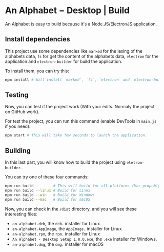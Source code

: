 # An Alphabet − Desktop | Build

An Alphabet is easy to build because it's a Node.JS/ElectronJS application.

## Install dependencies

This project use some dependencies like `marked` for the lexing of the alphabets data, `fs` for get the content of the alphabets data, `electron` for the application and `electron-builder` for build the application.

To install them, you can try this:
```sh
npm install # Will install `marked`, `fs`, `electron` and `electron-builder`.
```

## Testing

Now, you can test if the project work (With your edits. Normaly the project on GitHub work).

For test the project, you can run this command (enable DevTools in `main.js` if you need):
```sh
npm start # This will take few seconds to launch the application.
```

## Building

In this last part, you will know how to build the project using `eletron-builder`.

You can try one of these four commands:
```sh
npm run build         # This will build for all platforms (Mac propably make an error, but don't worry it's normal)
npm run build --linux # Build for Linux
npm run build --win   # Build for Windows
npm run build --mac   # Build for macOS
```

Now, you can check in the `/dist` directory, and you will see these interesting files:
- `an-alphabet.deb`, the `deb.` installer for Linux
- `an-alphabet.AppImage`, the `AppImage.` installer for Linux
- `an-alphabet.rpm`, the `rpm.` installer for Linux
- `An Alphabet - Desktop Setup 1.0.0.exe`, the `.exe` installer for Windows.
- `an-alphabet.dmg`, the `dmg.` installer for macOS